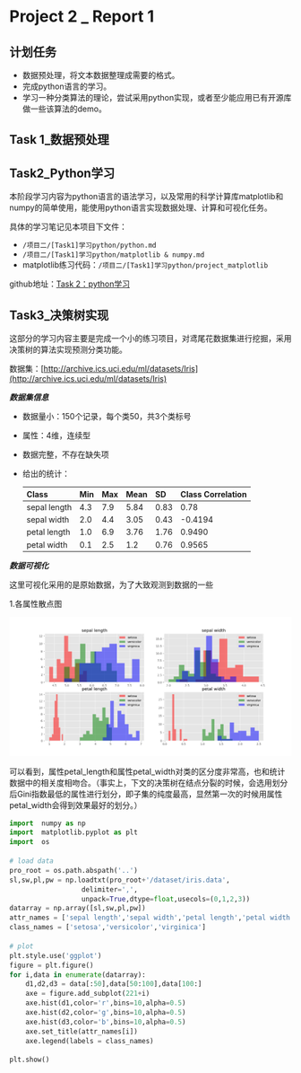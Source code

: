 # Project 2 _ Report 1



## 计划任务

- 数据预处理，将文本数据整理成需要的格式。
- 完成python语言的学习。
- 学习一种分类算法的理论，尝试采用python实现，或者至少能应用已有开源库做一些该算法的demo。 



## Task 1_数据预处理



## Task2_Python学习

本阶段学习内容为python语言的语法学习，以及常用的科学计算库matplotlib和numpy的简单使用，能使用python语言实现数据处理、计算和可视化任务。

具体的学习笔记见本项目下文件：

- `/项目二/[Task1]学习python/python.md`
- `/项目二/[Task1]学习python/matplotlib & numpy.md`
- matplotlib练习代码：`/项目二/[Task1]学习python/project_matplotlib`

github地址：[Task 2：python学习](https://github.com/foreverfruit/DataMining/tree/master/%E9%A1%B9%E7%9B%AE%E4%BA%8C/Report%201/%5BTask1%5D%E5%AD%A6%E4%B9%A0python)



## Task3_决策树实现

这部分的学习内容主要是完成一个小的练习项目，对鸢尾花数据集进行挖掘，采用决策树的算法实现预测分类功能。

数据集：[http://archive.ics.uci.edu/ml/datasets/Iris](http://archive.ics.uci.edu/ml/datasets/Iris)



***数据集信息***

- 数据量小：150个记录，每个类50，共3个类标号

- 属性：4维，连续型

- 数据完整，不存在缺失项

- 给出的统计：

  | Class        | Min  | Max  | Mean | SD   | Class Correlation |
  | ------------ | ---- | ---- | ---- | ---- | ----------------- |
  | sepal length | 4.3  | 7.9  | 5.84 | 0.83 | 0.78              |
  | sepal width  | 2.0  | 4.4  | 3.05 | 0.43 | -0.4194           |
  | petal length | 1.0  | 6.9  | 3.76 | 1.76 | 0.9490            |
  | petal width  | 0.1  | 2.5  | 1.2  | 0.76 | 0.9565            |




***数据可视化***

这里可视化采用的是原始数据，为了大致观测到数据的一些

1.各属性散点图

![pic](https://raw.githubusercontent.com/foreverfruit/DataMining/master/%E9%A1%B9%E7%9B%AE%E4%BA%8C/Report%201/%5BTask3%5D%E5%AE%9E%E7%8E%B0%E4%B8%80%E7%A7%8D%E5%88%86%E7%B1%BB%E6%96%B9%E6%B3%95-%E5%86%B3%E7%AD%96%E6%A0%91/pics/attr_hist.png)

可以看到，属性petal_length和属性petal_width对类的区分度非常高，也和统计数据中的相关度相吻合。（事实上，下文的决策树在结点分裂的时候，会选用划分后Gini指数最低的属性进行划分，即子集的纯度最高，显然第一次的时候用属性petal_width会得到效果最好的划分。）

```python
import  numpy as np
import  matplotlib.pyplot as plt
import  os

# load data
pro_root = os.path.abspath('..')
sl,sw,pl,pw = np.loadtxt(pro_root+'/dataset/iris.data',
                  delimiter=',',
                  unpack=True,dtype=float,usecols=(0,1,2,3))
datarray = np.array([sl,sw,pl,pw])
attr_names = ['sepal length','sepal width','petal length','petal width']
class_names = ['setosa','versicolor','virginica']

# plot
plt.style.use('ggplot')
figure = plt.figure()
for i,data in enumerate(datarray):
    d1,d2,d3 = data[:50],data[50:100],data[100:]
    axe = figure.add_subplot(221+i)
    axe.hist(d1,color='r',bins=10,alpha=0.5)
    axe.hist(d2,color='g',bins=10,alpha=0.5)
    axe.hist(d3,color='b',bins=10,alpha=0.5)
    axe.set_title(attr_names[i])
    axe.legend(labels = class_names)

plt.show()
```

